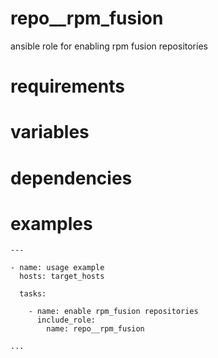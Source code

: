 # repo__rpm_fusion
ansible role for enabling rpm fusion repositories
# requirements
# variables
# dependencies
# examples
```
---

- name: usage example
  hosts: target_hosts

  tasks:

    - name: enable rpm_fusion repositories
      include_role:
        name: repo__rpm_fusion

...
```
